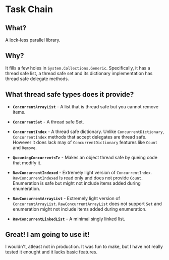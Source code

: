 # Task Chain

## What?

A lock-less parallel library.

## Why?

It fills a few holes in `System.Collections.Generic`. Specifically, it has a thread safe list, a thread safe set and its dictionary implementation has thread safe delegate methods.

## What thread safe types does it provide?

* **`ConcurrentArrayList`** - A list that is thread safe but you cannot remove items. 

* **`ConcurrentSet`** - A thread safe Set.

* **`ConcurrentIndex`** - A thread safe dictionary. Unlike `ConcurrentDictionary`, `ConcurrentIndex` methods that accept delegates are thread safe. However it does lack may of `ConcurrentDictionary` features like `Count` and `Remove`.

* **`QueueingConcurrent<T>`** - Makes an object thread safe by queing code that modify it.

* **`RawConcurrentIndexed`** - Extremely light version of `ConcurrentIndex`. `RawConcurrentIndexed` Is read only and does not provide `Count`. 
Enumeration is safe but might not include items added during enumeration.

* **`RawConcurrentArrayList`** - Extremely light version of `ConcurrentArrayList`. `RawConcurrentArrayList` does not support `Set` and 
enumeration might not include items added during enumeration.

* **`RawConcurrentLinkedList`** - A minimal singly linked list. 

## Great! I am going to use it!

I wouldn't, atleast not in production. It was fun to make, but I have not really tested it enought and it lacks basic features.

